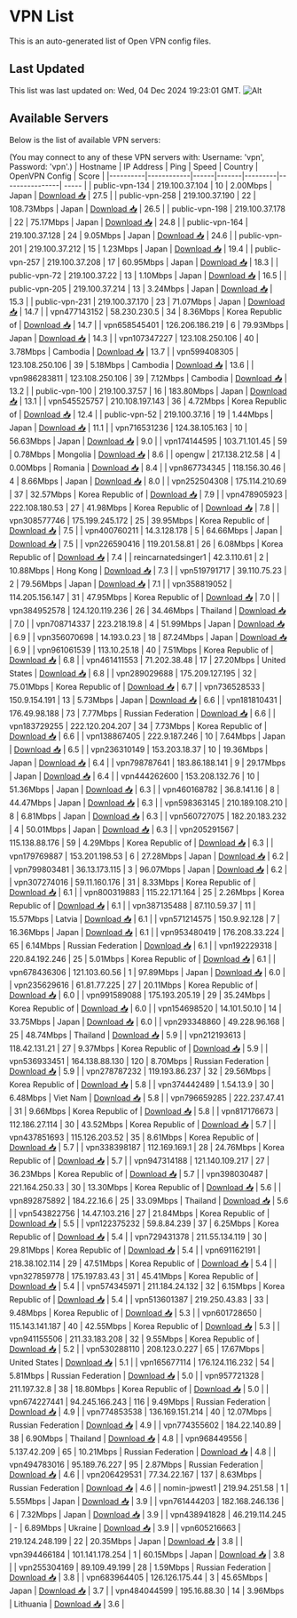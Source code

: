 # VPN List

This is an auto-generated list of Open VPN config files.

## Last Updated

This list was last updated on: Wed, 04 Dec 2024 19:23:01 GMT.
![Alt](https://repobeats.axiom.co/api/embed/186b98318ef1479477931607c1ad7d823f12451f.svg "Repobeats analytics image")

## Available Servers

Below is the list of available VPN servers:

(You may connect to any of these VPN servers with: Username: 'vpn', Password: 'vpn'.)
| Hostname | IP Address | Ping | Speed | Country | OpenVPN Config | Score |
|----------|------------|------|-------|---------|----------------| ----- |
| public-vpn-134 | 219.100.37.104 | 10 | 2.00Mbps | Japan | [Download 📥](./configs/server_0_JP.ovpn) | 27.5 |
| public-vpn-258 | 219.100.37.190 | 22 | 108.73Mbps | Japan | [Download 📥](./configs/server_1_JP.ovpn) | 26.5 |
| public-vpn-198 | 219.100.37.178 | 22 | 75.17Mbps | Japan | [Download 📥](./configs/server_2_JP.ovpn) | 24.8 |
| public-vpn-164 | 219.100.37.128 | 24 | 9.05Mbps | Japan | [Download 📥](./configs/server_3_JP.ovpn) | 24.6 |
| public-vpn-201 | 219.100.37.212 | 15 | 1.23Mbps | Japan | [Download 📥](./configs/server_4_JP.ovpn) | 19.4 |
| public-vpn-257 | 219.100.37.208 | 17 | 60.95Mbps | Japan | [Download 📥](./configs/server_5_JP.ovpn) | 18.3 |
| public-vpn-72 | 219.100.37.22 | 13 | 1.10Mbps | Japan | [Download 📥](./configs/server_6_JP.ovpn) | 16.5 |
| public-vpn-205 | 219.100.37.214 | 13 | 3.24Mbps | Japan | [Download 📥](./configs/server_7_JP.ovpn) | 15.3 |
| public-vpn-231 | 219.100.37.170 | 23 | 71.07Mbps | Japan | [Download 📥](./configs/server_8_JP.ovpn) | 14.7 |
| vpn477143152 | 58.230.230.5 | 34 | 8.36Mbps | Korea Republic of | [Download 📥](./configs/server_9_KR.ovpn) | 14.7 |
| vpn658545401 | 126.206.186.219 | 6 | 79.93Mbps | Japan | [Download 📥](./configs/server_10_JP.ovpn) | 14.3 |
| vpn107347227 | 123.108.250.106 | 40 | 3.78Mbps | Cambodia | [Download 📥](./configs/server_11_KH.ovpn) | 13.7 |
| vpn599408305 | 123.108.250.106 | 39 | 5.18Mbps | Cambodia | [Download 📥](./configs/server_12_KH.ovpn) | 13.6 |
| vpn986283811 | 123.108.250.106 | 39 | 7.12Mbps | Cambodia | [Download 📥](./configs/server_13_KH.ovpn) | 13.2 |
| public-vpn-100 | 219.100.37.57 | 16 | 183.80Mbps | Japan | [Download 📥](./configs/server_14_JP.ovpn) | 13.1 |
| vpn545525757 | 210.108.197.143 | 36 | 4.72Mbps | Korea Republic of | [Download 📥](./configs/server_15_KR.ovpn) | 12.4 |
| public-vpn-52 | 219.100.37.16 | 19 | 1.44Mbps | Japan | [Download 📥](./configs/server_16_JP.ovpn) | 11.1 |
| vpn716531236 | 124.38.105.163 | 10 | 56.63Mbps | Japan | [Download 📥](./configs/server_17_JP.ovpn) | 9.0 |
| vpn174144595 | 103.71.101.45 | 59 | 0.78Mbps | Mongolia | [Download 📥](./configs/server_18_MN.ovpn) | 8.6 |
| opengw | 217.138.212.58 | 4 | 0.00Mbps | Romania | [Download 📥](./configs/server_19_RO.ovpn) | 8.4 |
| vpn867734345 | 118.156.30.46 | 4 | 8.66Mbps | Japan | [Download 📥](./configs/server_20_JP.ovpn) | 8.0 |
| vpn252504308 | 175.114.210.69 | 37 | 32.57Mbps | Korea Republic of | [Download 📥](./configs/server_21_KR.ovpn) | 7.9 |
| vpn478905923 | 222.108.180.53 | 27 | 41.98Mbps | Korea Republic of | [Download 📥](./configs/server_22_KR.ovpn) | 7.8 |
| vpn308577746 | 175.199.245.172 | 25 | 39.95Mbps | Korea Republic of | [Download 📥](./configs/server_23_KR.ovpn) | 7.5 |
| vpn400760211 | 14.3.128.178 | 5 | 64.66Mbps | Japan | [Download 📥](./configs/server_24_JP.ovpn) | 7.5 |
| vpn226590416 | 119.201.58.81 | 26 | 6.08Mbps | Korea Republic of | [Download 📥](./configs/server_25_KR.ovpn) | 7.4 |
| reincarnatedsinger1 | 42.3.110.61 | 2 | 10.88Mbps | Hong Kong | [Download 📥](./configs/server_26_HK.ovpn) | 7.3 |
| vpn519791717 | 39.110.75.23 | 2 | 79.56Mbps | Japan | [Download 📥](./configs/server_27_JP.ovpn) | 7.1 |
| vpn358819052 | 114.205.156.147 | 31 | 47.95Mbps | Korea Republic of | [Download 📥](./configs/server_28_KR.ovpn) | 7.0 |
| vpn384952578 | 124.120.119.236 | 26 | 34.46Mbps | Thailand | [Download 📥](./configs/server_29_TH.ovpn) | 7.0 |
| vpn708714337 | 223.218.19.8 | 4 | 51.99Mbps | Japan | [Download 📥](./configs/server_30_JP.ovpn) | 6.9 |
| vpn356070698 | 14.193.0.23 | 18 | 87.24Mbps | Japan | [Download 📥](./configs/server_31_JP.ovpn) | 6.9 |
| vpn961061539 | 113.10.25.18 | 40 | 7.51Mbps | Korea Republic of | [Download 📥](./configs/server_32_KR.ovpn) | 6.8 |
| vpn461411553 | 71.202.38.48 | 17 | 27.20Mbps | United States | [Download 📥](./configs/server_33_US.ovpn) | 6.8 |
| vpn289029688 | 175.209.127.195 | 32 | 75.01Mbps | Korea Republic of | [Download 📥](./configs/server_34_KR.ovpn) | 6.7 |
| vpn736528533 | 150.9.154.191 | 13 | 5.73Mbps | Japan | [Download 📥](./configs/server_35_JP.ovpn) | 6.6 |
| vpn181810431 | 176.49.98.188 | 73 | 7.77Mbps | Russian Federation | [Download 📥](./configs/server_36_RU.ovpn) | 6.6 |
| vpn183729255 | 222.120.204.207 | 34 | 7.73Mbps | Korea Republic of | [Download 📥](./configs/server_37_KR.ovpn) | 6.6 |
| vpn138867405 | 222.9.187.246 | 10 | 7.64Mbps | Japan | [Download 📥](./configs/server_38_JP.ovpn) | 6.5 |
| vpn236310149 | 153.203.18.37 | 10 | 19.36Mbps | Japan | [Download 📥](./configs/server_39_JP.ovpn) | 6.4 |
| vpn798787641 | 183.86.188.141 | 9 | 29.17Mbps | Japan | [Download 📥](./configs/server_40_JP.ovpn) | 6.4 |
| vpn444262600 | 153.208.132.76 | 10 | 51.36Mbps | Japan | [Download 📥](./configs/server_41_JP.ovpn) | 6.3 |
| vpn460168782 | 36.8.141.16 | 8 | 44.47Mbps | Japan | [Download 📥](./configs/server_42_JP.ovpn) | 6.3 |
| vpn598363145 | 210.189.108.210 | 8 | 6.81Mbps | Japan | [Download 📥](./configs/server_43_JP.ovpn) | 6.3 |
| vpn560727075 | 182.20.183.232 | 4 | 50.01Mbps | Japan | [Download 📥](./configs/server_44_JP.ovpn) | 6.3 |
| vpn205291567 | 115.138.88.176 | 59 | 4.29Mbps | Korea Republic of | [Download 📥](./configs/server_45_KR.ovpn) | 6.3 |
| vpn179769887 | 153.201.198.53 | 6 | 27.28Mbps | Japan | [Download 📥](./configs/server_46_JP.ovpn) | 6.2 |
| vpn799803481 | 36.13.173.115 | 3 | 96.07Mbps | Japan | [Download 📥](./configs/server_47_JP.ovpn) | 6.2 |
| vpn307274016 | 59.11.160.176 | 31 | 8.33Mbps | Korea Republic of | [Download 📥](./configs/server_48_KR.ovpn) | 6.1 |
| vpn800319883 | 115.22.171.164 | 25 | 2.26Mbps | Korea Republic of | [Download 📥](./configs/server_49_KR.ovpn) | 6.1 |
| vpn387135488 | 87.110.59.37 | 11 | 15.57Mbps | Latvia | [Download 📥](./configs/server_50_LV.ovpn) | 6.1 |
| vpn571214575 | 150.9.92.128 | 7 | 16.36Mbps | Japan | [Download 📥](./configs/server_51_JP.ovpn) | 6.1 |
| vpn953480419 | 176.208.33.224 | 65 | 6.14Mbps | Russian Federation | [Download 📥](./configs/server_52_RU.ovpn) | 6.1 |
| vpn192229318 | 220.84.192.246 | 25 | 5.01Mbps | Korea Republic of | [Download 📥](./configs/server_53_KR.ovpn) | 6.1 |
| vpn678436306 | 121.103.60.56 | 1 | 97.89Mbps | Japan | [Download 📥](./configs/server_54_JP.ovpn) | 6.0 |
| vpn235629616 | 61.81.77.225 | 27 | 20.11Mbps | Korea Republic of | [Download 📥](./configs/server_55_KR.ovpn) | 6.0 |
| vpn991589088 | 175.193.205.19 | 29 | 35.24Mbps | Korea Republic of | [Download 📥](./configs/server_56_KR.ovpn) | 6.0 |
| vpn154698520 | 14.101.50.10 | 14 | 33.75Mbps | Japan | [Download 📥](./configs/server_57_JP.ovpn) | 6.0 |
| vpn293348860 | 49.228.96.168 | 25 | 48.74Mbps | Thailand | [Download 📥](./configs/server_58_TH.ovpn) | 5.9 |
| vpn212193613 | 118.42.131.21 | 27 | 9.37Mbps | Korea Republic of | [Download 📥](./configs/server_59_KR.ovpn) | 5.9 |
| vpn536933451 | 164.138.88.130 | 120 | 8.70Mbps | Russian Federation | [Download 📥](./configs/server_60_RU.ovpn) | 5.9 |
| vpn278787232 | 119.193.86.237 | 32 | 29.56Mbps | Korea Republic of | [Download 📥](./configs/server_61_KR.ovpn) | 5.8 |
| vpn374442489 | 1.54.13.9 | 30 | 6.48Mbps | Viet Nam | [Download 📥](./configs/server_62_VN.ovpn) | 5.8 |
| vpn796659285 | 222.237.47.41 | 31 | 9.66Mbps | Korea Republic of | [Download 📥](./configs/server_63_KR.ovpn) | 5.8 |
| vpn817176673 | 112.186.27.114 | 30 | 43.52Mbps | Korea Republic of | [Download 📥](./configs/server_64_KR.ovpn) | 5.7 |
| vpn437851693 | 115.126.203.52 | 35 | 8.61Mbps | Korea Republic of | [Download 📥](./configs/server_65_KR.ovpn) | 5.7 |
| vpn338398187 | 112.169.169.1 | 28 | 24.76Mbps | Korea Republic of | [Download 📥](./configs/server_66_KR.ovpn) | 5.7 |
| vpn947314188 | 121.140.109.217 | 27 | 36.23Mbps | Korea Republic of | [Download 📥](./configs/server_67_KR.ovpn) | 5.7 |
| vpn398030487 | 221.164.250.33 | 30 | 13.30Mbps | Korea Republic of | [Download 📥](./configs/server_68_KR.ovpn) | 5.6 |
| vpn892875892 | 184.22.16.6 | 25 | 33.09Mbps | Thailand | [Download 📥](./configs/server_69_TH.ovpn) | 5.6 |
| vpn543822756 | 14.47.103.216 | 27 | 21.84Mbps | Korea Republic of | [Download 📥](./configs/server_70_KR.ovpn) | 5.5 |
| vpn122375232 | 59.8.84.239 | 37 | 6.25Mbps | Korea Republic of | [Download 📥](./configs/server_71_KR.ovpn) | 5.4 |
| vpn729431378 | 211.55.134.119 | 30 | 29.81Mbps | Korea Republic of | [Download 📥](./configs/server_72_KR.ovpn) | 5.4 |
| vpn691162191 | 218.38.102.114 | 29 | 47.51Mbps | Korea Republic of | [Download 📥](./configs/server_73_KR.ovpn) | 5.4 |
| vpn327859778 | 175.197.83.43 | 31 | 45.41Mbps | Korea Republic of | [Download 📥](./configs/server_74_KR.ovpn) | 5.4 |
| vpn574345971 | 211.184.24.132 | 32 | 6.15Mbps | Korea Republic of | [Download 📥](./configs/server_75_KR.ovpn) | 5.4 |
| vpn513601387 | 219.250.43.83 | 33 | 9.48Mbps | Korea Republic of | [Download 📥](./configs/server_76_KR.ovpn) | 5.3 |
| vpn601728650 | 115.143.141.187 | 40 | 42.55Mbps | Korea Republic of | [Download 📥](./configs/server_77_KR.ovpn) | 5.3 |
| vpn941155506 | 211.33.183.208 | 32 | 9.55Mbps | Korea Republic of | [Download 📥](./configs/server_78_KR.ovpn) | 5.2 |
| vpn530288110 | 208.123.0.227 | 65 | 17.67Mbps | United States | [Download 📥](./configs/server_79_US.ovpn) | 5.1 |
| vpn165677114 | 176.124.116.232 | 54 | 5.81Mbps | Russian Federation | [Download 📥](./configs/server_80_RU.ovpn) | 5.0 |
| vpn957721328 | 211.197.32.8 | 38 | 18.80Mbps | Korea Republic of | [Download 📥](./configs/server_81_KR.ovpn) | 5.0 |
| vpn674227441 | 94.245.166.243 | 116 | 9.49Mbps | Russian Federation | [Download 📥](./configs/server_82_RU.ovpn) | 4.9 |
| vpn774853538 | 136.169.151.214 | 40 | 12.07Mbps | Russian Federation | [Download 📥](./configs/server_83_RU.ovpn) | 4.9 |
| vpn774355602 | 184.22.140.89 | 38 | 6.90Mbps | Thailand | [Download 📥](./configs/server_84_TH.ovpn) | 4.8 |
| vpn968449556 | 5.137.42.209 | 65 | 10.21Mbps | Russian Federation | [Download 📥](./configs/server_85_RU.ovpn) | 4.8 |
| vpn494783016 | 95.189.76.227 | 95 | 2.87Mbps | Russian Federation | [Download 📥](./configs/server_86_RU.ovpn) | 4.6 |
| vpn206429531 | 77.34.22.167 | 137 | 8.63Mbps | Russian Federation | [Download 📥](./configs/server_87_RU.ovpn) | 4.6 |
| nomin-jpwest1 | 219.94.251.58 | 1 | 5.55Mbps | Japan | [Download 📥](./configs/server_88_JP.ovpn) | 3.9 |
| vpn761444203 | 182.168.246.136 | 6 | 7.32Mbps | Japan | [Download 📥](./configs/server_89_JP.ovpn) | 3.9 |
| vpn438941828 | 46.219.114.245 | - | 6.89Mbps | Ukraine | [Download 📥](./configs/server_90_UA.ovpn) | 3.9 |
| vpn605216663 | 219.124.248.199 | 22 | 20.35Mbps | Japan | [Download 📥](./configs/server_91_JP.ovpn) | 3.8 |
| vpn394466184 | 101.141.178.254 | 1 | 60.15Mbps | Japan | [Download 📥](./configs/server_92_JP.ovpn) | 3.8 |
| vpn255304169 | 89.109.49.199 | 28 | 1.59Mbps | Russian Federation | [Download 📥](./configs/server_93_RU.ovpn) | 3.8 |
| vpn683964405 | 126.126.175.44 | 3 | 45.65Mbps | Japan | [Download 📥](./configs/server_94_JP.ovpn) | 3.7 |
| vpn484044599 | 195.16.88.30 | 14 | 3.96Mbps | Lithuania | [Download 📥](./configs/server_95_LT.ovpn) | 3.6 |
